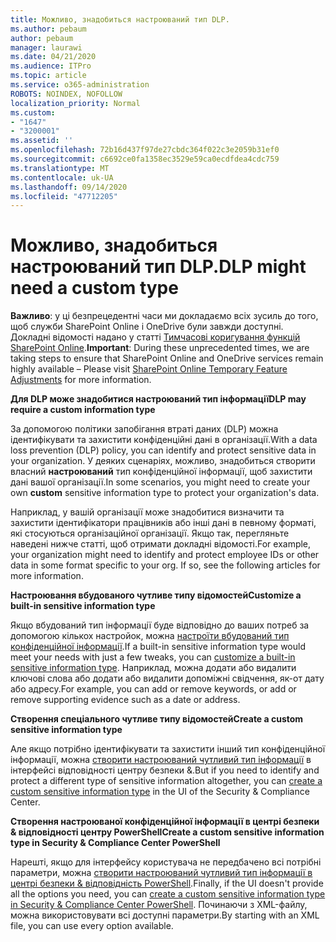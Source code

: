 ```yaml
---
title: Можливо, знадобиться настроюваний тип DLP.
ms.author: pebaum
author: pebaum
manager: laurawi
ms.date: 04/21/2020
ms.audience: ITPro
ms.topic: article
ms.service: o365-administration
ROBOTS: NOINDEX, NOFOLLOW
localization_priority: Normal
ms.custom:
- "1647"
- "3200001"
ms.assetid: ''
ms.openlocfilehash: 72b16d437f97de27cbdc364f022c3e2059b31ef0
ms.sourcegitcommit: c6692ce0fa1358ec3529e59ca0ecdfdea4cdc759
ms.translationtype: MT
ms.contentlocale: uk-UA
ms.lasthandoff: 09/14/2020
ms.locfileid: "47712205"
---
```

# <a name="dlp-might-need-a-custom-type"></a><span data-ttu-id="4eccf-102">Можливо, знадобиться настроюваний тип DLP.</span><span class="sxs-lookup"><span data-stu-id="4eccf-102">DLP might need a custom type</span></span>

<span data-ttu-id="4eccf-103">**Важливо**: у ці безпрецедентні часи ми докладаємо всіх зусиль до того, щоб служби SharePoint Online і OneDrive були завжди доступні. Докладні відомості надано у статті [Тимчасові коригування функцій SharePoint Online](https://aka.ms/ODSPAdjustments).</span><span class="sxs-lookup"><span data-stu-id="4eccf-103">**Important**: During these unprecedented times, we are taking steps to ensure that SharePoint Online and OneDrive services remain highly available – Please visit [SharePoint Online Temporary Feature Adjustments](https://aka.ms/ODSPAdjustments) for more information.</span></span>

<span data-ttu-id="4eccf-104">**Для DLP може знадобитися настроюваний тип інформації**</span><span class="sxs-lookup"><span data-stu-id="4eccf-104">**DLP may require a custom information type**</span></span>

<span data-ttu-id="4eccf-105">За допомогою політики запобігання втраті даних (DLP) можна ідентифікувати та захистити конфіденційні дані в організації.</span><span class="sxs-lookup"><span data-stu-id="4eccf-105">With a data loss prevention (DLP) policy, you can identify and protect sensitive data in your organization.</span></span> <span data-ttu-id="4eccf-106">У деяких сценаріях, можливо, знадобиться створити власний **настроюваний** тип конфіденційної інформації, щоб захистити дані вашої організації.</span><span class="sxs-lookup"><span data-stu-id="4eccf-106">In some scenarios, you might need to create your own **custom** sensitive information type to protect your organization's data.</span></span>

<span data-ttu-id="4eccf-107">Наприклад, у вашій організації може знадобитися визначити та захистити ідентифікатори працівників або інші дані в певному форматі, які стосуються організаційної організації. Якщо так, перегляньте наведені нижче статті, щоб отримати докладні відомості.</span><span class="sxs-lookup"><span data-stu-id="4eccf-107">For example, your organization might need to identify and protect employee IDs or other data in some format specific to your org. If so, see the following articles for more information.</span></span>
  
 <span data-ttu-id="4eccf-108">**Настроювання вбудованого чутливе типу відомостей**</span><span class="sxs-lookup"><span data-stu-id="4eccf-108">**Customize a built-in sensitive information type**</span></span>
  
<span data-ttu-id="4eccf-109">Якщо вбудований тип інформації буде відповідно до ваших потреб за допомогою кількох настройок, можна [настроїти вбудований тип конфіденційної інформації](https://docs.microsoft.com/microsoft-365/compliance/customize-a-built-in-sensitive-information-type).</span><span class="sxs-lookup"><span data-stu-id="4eccf-109">If a built-in sensitive information type would meet your needs with just a few tweaks, you can [customize a built-in sensitive information type](https://docs.microsoft.com/microsoft-365/compliance/customize-a-built-in-sensitive-information-type).</span></span> <span data-ttu-id="4eccf-110">Наприклад, можна додати або видалити ключові слова або додати або видалити допоміжні свідчення, як-от дату або адресу.</span><span class="sxs-lookup"><span data-stu-id="4eccf-110">For example, you can add or remove keywords, or add or remove supporting evidence such as a date or address.</span></span>
  
 <span data-ttu-id="4eccf-111">**Створення спеціального чутливе типу відомостей**</span><span class="sxs-lookup"><span data-stu-id="4eccf-111">**Create a custom sensitive information type**</span></span>
  
<span data-ttu-id="4eccf-112">Але якщо потрібно ідентифікувати та захистити інший тип конфіденційної інформації, можна [створити настроюваний чутливий тип інформації](https://docs.microsoft.com/microsoft-365/compliance/create-a-custom-sensitive-information-type) в інтерфейсі відповідності центру безпеки &.</span><span class="sxs-lookup"><span data-stu-id="4eccf-112">But if you need to identify and protect a different type of sensitive information altogether, you can [create a custom sensitive information type](https://docs.microsoft.com/microsoft-365/compliance/create-a-custom-sensitive-information-type) in the UI of the Security & Compliance Center.</span></span>
  
<span data-ttu-id="4eccf-113">**Створення настроюваної конфіденційної інформації в центрі безпеки & відповідності центру PowerShell**</span><span class="sxs-lookup"><span data-stu-id="4eccf-113">**Create a custom sensitive information type in Security & Compliance Center PowerShell**</span></span>

<span data-ttu-id="4eccf-114">Нарешті, якщо для інтерфейсу користувача не передбачено всі потрібні параметри, можна [створити настроюваний чутливий тип інформації в центрі безпеки & відповідність PowerShell](https://docs.microsoft.com/microsoft-365/compliance/create-a-custom-sensitive-information-type-in-scc-powershell).</span><span class="sxs-lookup"><span data-stu-id="4eccf-114">Finally, if the UI doesn't provide all the options you need, you can [create a custom sensitive information type in Security & Compliance Center PowerShell](https://docs.microsoft.com/microsoft-365/compliance/create-a-custom-sensitive-information-type-in-scc-powershell).</span></span> <span data-ttu-id="4eccf-115">Починаючи з XML-файлу, можна використовувати всі доступні параметри.</span><span class="sxs-lookup"><span data-stu-id="4eccf-115">By starting with an XML file, you can use every option available.</span></span>
